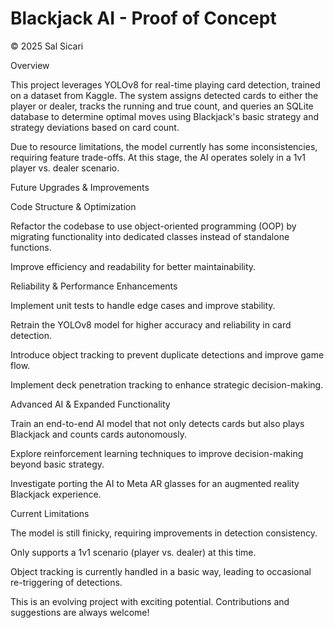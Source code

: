 # Blackjack AI - Proof of Concept

© 2025 Sal Sicari

Overview

This project leverages YOLOv8 for real-time playing card detection, trained on a dataset from Kaggle. The system assigns detected cards to either the player or dealer, tracks the running and true count, and queries an SQLite database to determine optimal moves using Blackjack's basic strategy and strategy deviations based on card count.

Due to resource limitations, the model currently has some inconsistencies, requiring feature trade-offs. At this stage, the AI operates solely in a 1v1 player vs. dealer scenario.

Future Upgrades & Improvements

Code Structure & Optimization

Refactor the codebase to use object-oriented programming (OOP) by migrating functionality into dedicated classes instead of standalone functions.

Improve efficiency and readability for better maintainability.

Reliability & Performance Enhancements

Implement unit tests to handle edge cases and improve stability.

Retrain the YOLOv8 model for higher accuracy and reliability in card detection.

Introduce object tracking to prevent duplicate detections and improve game flow.

Implement deck penetration tracking to enhance strategic decision-making.

Advanced AI & Expanded Functionality

Train an end-to-end AI model that not only detects cards but also plays Blackjack and counts cards autonomously.

Explore reinforcement learning techniques to improve decision-making beyond basic strategy.

Investigate porting the AI to Meta AR glasses for an augmented reality Blackjack experience.

Current Limitations

The model is still finicky, requiring improvements in detection consistency.

Only supports a 1v1 scenario (player vs. dealer) at this time.

Object tracking is currently handled in a basic way, leading to occasional re-triggering of detections.

This is an evolving project with exciting potential. Contributions and suggestions are always welcome!
